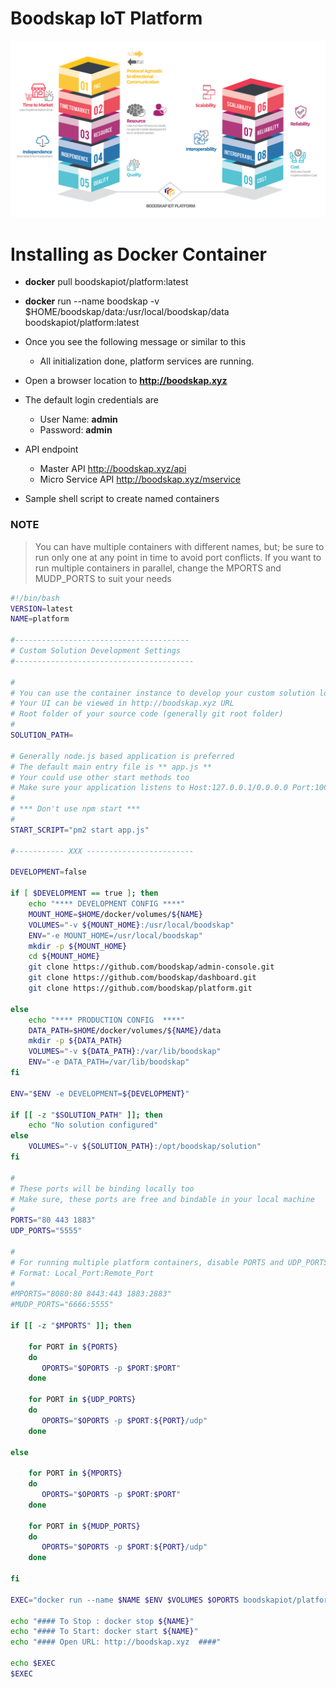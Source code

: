 # Boodskap IoT Platform

![Platform Illustration](files/boodskap-model.png?raw=true "The Launch Pad for your IoT needs.")

# Installing as Docker Container
* **docker** pull boodskapiot/platform:latest
* **docker** run --name boodskap -v $HOME/boodskap/data:/usr/local/boodskap/data boodskapiot/platform:latest
* Once you see the following message or similar to this
  * All initialization done, platform services are running.
* Open a browser location to **http://boodskap.xyz**
* The default login credentials are
  * User Name: **admin**
  * Password: **admin**
  
* API endpoint
  * Master API http://boodskap.xyz/api
  * Micro Service API http://boodskap.xyz/mservice

* Sample shell script to create named containers

### NOTE
> You can have multiple containers with different names, but; be sure to run only one at any point in time to avoid port conflicts. If you want to run multiple containers in parallel, change the MPORTS and MUDP_PORTS to suit your needs

```bash
#!/bin/bash
VERSION=latest
NAME=platform

#---------------------------------------
# Custom Solution Development Settings
#----------------------------------------

#
# You can use the container instance to develop your custom solution locally
# Your UI can be viewed in http://boodskap.xyz URL
# Root folder of your source code (generally git root folder)
#
SOLUTION_PATH=

# Generally node.js based application is preferred
# The default main entry file is ** app.js **
# Your could use other start methods too
# Make sure your application listens to Host:127.0.0.1/0.0.0.0 Port:10000
#
# *** Don't use npm start ***
#
START_SCRIPT="pm2 start app.js"

#----------- XXX ------------------------

DEVELOPMENT=false

if [ $DEVELOPMENT == true ]; then
    echo "**** DEVELOPMENT CONFIG ****"
    MOUNT_HOME=$HOME/docker/volumes/${NAME}
    VOLUMES="-v ${MOUNT_HOME}:/usr/local/boodskap"
    ENV="-e MOUNT_HOME=/usr/local/boodskap"
    mkdir -p ${MOUNT_HOME}
    cd ${MOUNT_HOME}
    git clone https://github.com/boodskap/admin-console.git
    git clone https://github.com/boodskap/dashboard.git
    git clone https://github.com/boodskap/platform.git

else
    echo "**** PRODUCTION CONFIG  ****"
    DATA_PATH=$HOME/docker/volumes/${NAME}/data
    mkdir -p ${DATA_PATH}
    VOLUMES="-v ${DATA_PATH}:/var/lib/boodskap"
    ENV="-e DATA_PATH=/var/lib/boodskap"
fi

ENV="$ENV -e DEVELOPMENT=${DEVELOPMENT}"

if [[ -z "$SOLUTION_PATH" ]]; then
    echo "No solution configured"
else
    VOLUMES="-v ${SOLUTION_PATH}:/opt/boodskap/solution"
fi

#
# These ports will be binding locally too
# Make sure, these ports are free and bindable in your local machine
#
PORTS="80 443 1883"
UDP_PORTS="5555"

#
# For running multiple platform containers, disable PORTS and UDP_PORTS and enable the below two
# Format: Local_Port:Remote_Port
#
#MPORTS="8080:80 8443:443 1883:2883"
#MUDP_PORTS="6666:5555"

if [[ -z "$MPORTS" ]]; then

    for PORT in ${PORTS}
    do
       OPORTS="$OPORTS -p $PORT:$PORT"
    done

    for PORT in ${UDP_PORTS}
    do
       OPORTS="$OPORTS -p $PORT:${PORT}/udp"
    done

else

    for PORT in ${MPORTS}
    do
       OPORTS="$OPORTS -p $PORT:$PORT"
    done

    for PORT in ${MUDP_PORTS}
    do
       OPORTS="$OPORTS -p $PORT:${PORT}/udp"
    done

fi

EXEC="docker run --name $NAME $ENV $VOLUMES $OPORTS boodskapiot/platform:$VERSION"

echo "#### To Stop : docker stop ${NAME}"
echo "#### To Start: docker start ${NAME}"
echo "#### Open URL: http://boodskap.xyz  ####"

echo $EXEC
$EXEC
```
